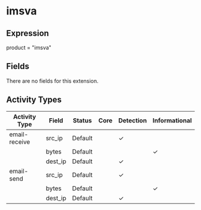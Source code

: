 imsva
=====

Expression
----------

product = "imsva"

Fields
------

There are no fields for this extension.

Activity Types
--------------

| Activity Type | Field   | Status  | Core | Detection | Informational |
| ------------- | ------- | ------- | ---- | --------- | ------------- |
| email-receive | src_ip  | Default |      | &#10003;  |               |
|               | bytes   | Default |      |           | &#10003;      |
|               | dest_ip | Default |      | &#10003;  |               |
| email-send    | src_ip  | Default |      | &#10003;  |               |
|               | bytes   | Default |      |           | &#10003;      |
|               | dest_ip | Default |      | &#10003;  |               |

